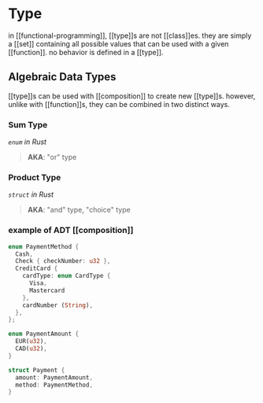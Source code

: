 # Type

in [[functional-programming]], [[type]]s are not [[class]]es. they are simply a [[set]] containing all possible values that can be used with a given [[function]]. no behavior is defined in a [[type]].

## Algebraic Data Types

[[type]]s can be used with [[composition]] to create new [[type]]s. however, unlike with [[function]]s, they can be combined in two distinct ways.

### Sum Type

_`enum` in Rust_

> **AKA**: "or" type

### Product Type

_`struct` in Rust_

> **AKA**: "and" type, "choice" type

### example of ADT [[composition]]

```Rust
enum PaymentMethod {
  Cash,
  Check { checkNumber: u32 },
  CreditCard {
    cardType: enum CardType {
      Visa,
      Mastercard
    },
    cardNumber (String),
  },
};

enum PaymentAmount {
  EUR(u32),
  CAD(u32),
}

struct Payment {
  amount: PaymentAmount,
  method: PaymentMethod,
}
```
